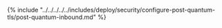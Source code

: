 {% include "../../../../../includes/deploy/security/configure-post-quantum-tls/post-quantum-inbound.md" %}
